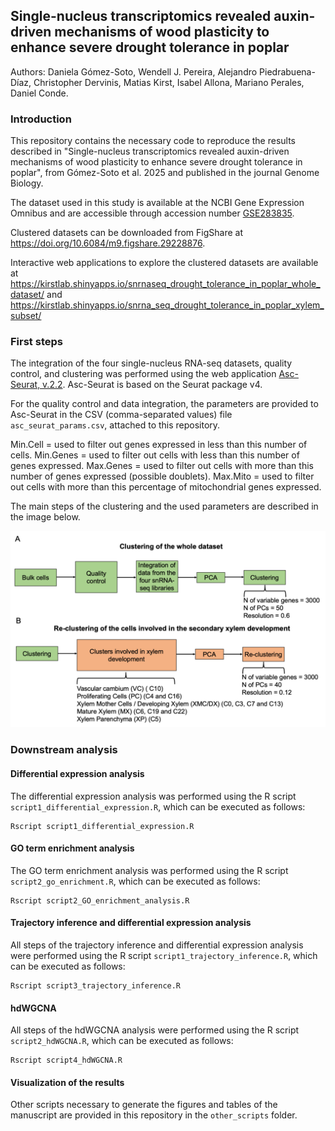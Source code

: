 ## Single-nucleus transcriptomics revealed auxin-driven mechanisms of wood plasticity to enhance severe drought tolerance in poplar

Authors:
Daniela Gómez-Soto, Wendell J. Pereira, Alejandro Piedrabuena-Díaz, Christopher Dervinis, Matias Kirst, Isabel Allona, Mariano Perales, Daniel Conde.


### Introduction

This repository contains the necessary code to reproduce the results described in "Single-nucleus transcriptomics revealed auxin-driven mechanisms of wood plasticity to enhance severe drought tolerance in poplar", from Gómez-Soto et al. 2025 and published in the journal Genome Biology.

The dataset used in this study is available at the NCBI Gene Expression Omnibus and are accessible through accession number [GSE283835](https://www.ncbi.nlm.nih.gov/geo/query/acc.cgi?acc=GSE283835).

Clustered datasets can be downloaded from FigShare at https://doi.org/10.6084/m9.figshare.29228876.

Interactive web applications to explore the clustered datasets are available at https://kirstlab.shinyapps.io/snrnaseq_drought_tolerance_in_poplar_whole_dataset/ and https://kirstlab.shinyapps.io/snrna_seq_drought_tolerance_in_poplar_xylem_subset/

### First steps

The integration of the four single-nucleus RNA-seq datasets, quality control, and clustering was performed using the web application [Asc-Seurat, v.2.2](https://asc-seurat.readthedocs.io/en/latest/index.html). Asc-Seurat is based on the Seurat package v4. 

For the quality control and data integration, the parameters are provided to Asc-Seurat in the CSV (comma-separated values) file `asc_seurat_params.csv`, attached to this repository.

Min.Cell = used to filter out genes expressed in less than this number of cells.
Min.Genes = used to filter out cells with less than this number of genes expressed.
Max.Genes = used to filter out cells with more than this number of genes expressed (possible doublets).
Max.Mito = used to filter out cells with more than this percentage of mitochondrial genes expressed.

The main steps of the clustering and the used parameters are described in the image below.

![Asc-Seurat workflow](asc_seurat-workflow.png)

### Downstream analysis

#### Differential expression analysis

The differential expression analysis was performed using the R script `script1_differential_expression.R`, which can be executed as follows:

```terminal
Rscript script1_differential_expression.R
```

#### GO term enrichment analysis

The GO term enrichment analysis was performed using the R script `script2_go_enrichment.R`, which can be executed as follows:

```
Rscript script2_GO_enrichment_analysis.R
```

#### Trajectory inference and differential expression analysis

All steps of the trajectory inference and differential expression analysis were performed using the R script `script1_trajectory_inference.R`, which can be executed as follows:

```terminal
Rscript script3_trajectory_inference.R
```

#### hdWGCNA

All steps of the hdWGCNA analysis were performed using the R script `script2_hdWGCNA.R`, which can be executed as follows:

```terminal
Rscript script4_hdWGCNA.R
```

#### Visualization of the results

Other scripts necessary to generate the figures and tables of the manuscript are provided in this repository in the `other_scripts` folder. 
